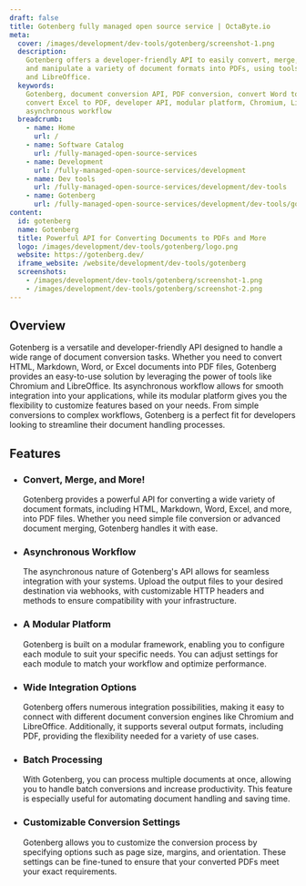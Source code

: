 ```yaml
---
draft: false
title: Gotenberg fully managed open source service | OctaByte.io
meta:
  cover: /images/development/dev-tools/gotenberg/screenshot-1.png
  description:
    Gotenberg offers a developer-friendly API to easily convert, merge,
    and manipulate a variety of document formats into PDFs, using tools like Chromium
    and LibreOffice.
  keywords:
    Gotenberg, document conversion API, PDF conversion, convert Word to PDF,
    convert Excel to PDF, developer API, modular platform, Chromium, LibreOffice,
    asynchronous workflow
  breadcrumb:
    - name: Home
      url: /
    - name: Software Catalog
      url: /fully-managed-open-source-services
    - name: Development
      url: /fully-managed-open-source-services/development
    - name: Dev tools
      url: /fully-managed-open-source-services/development/dev-tools
    - name: Gotenberg
      url: /fully-managed-open-source-services/development/dev-tools/gotenberg
content:
  id: gotenberg
  name: Gotenberg
  title: Powerful API for Converting Documents to PDFs and More
  logo: /images/development/dev-tools/gotenberg/logo.png
  website: https://gotenberg.dev/
  iframe_website: /website/development/dev-tools/gotenberg
  screenshots:
    - /images/development/dev-tools/gotenberg/screenshot-1.png
    - /images/development/dev-tools/gotenberg/screenshot-2.png
---
```


## Overview

Gotenberg is a versatile and developer-friendly API designed to handle a wide range of document conversion tasks. Whether you need to convert HTML, Markdown, Word, or Excel documents into PDF files, Gotenberg provides an easy-to-use solution by leveraging the power of tools like Chromium and LibreOffice. Its asynchronous workflow allows for smooth integration into your applications, while its modular platform gives you the flexibility to customize features based on your needs. From simple conversions to complex workflows, Gotenberg is a perfect fit for developers looking to streamline their document handling processes.

## Features

- ### Convert, Merge, and More!

  Gotenberg provides a powerful API for converting a wide variety of document formats, including HTML, Markdown, Word, Excel, and more, into PDF files. Whether you need simple file conversion or advanced document merging, Gotenberg handles it with ease.

- ### Asynchronous Workflow

  The asynchronous nature of Gotenberg's API allows for seamless integration with your systems. Upload the output files to your desired destination via webhooks, with customizable HTTP headers and methods to ensure compatibility with your infrastructure.

- ### A Modular Platform

  Gotenberg is built on a modular framework, enabling you to configure each module to suit your specific needs. You can adjust settings for each module to match your workflow and optimize performance.

- ### Wide Integration Options

  Gotenberg offers numerous integration possibilities, making it easy to connect with different document conversion engines like Chromium and LibreOffice. Additionally, it supports several output formats, including PDF, providing the flexibility needed for a variety of use cases.

- ### Batch Processing

  With Gotenberg, you can process multiple documents at once, allowing you to handle batch conversions and increase productivity. This feature is especially useful for automating document handling and saving time.

- ### Customizable Conversion Settings

  Gotenberg allows you to customize the conversion process by specifying options such as page size, margins, and orientation. These settings can be fine-tuned to ensure that your converted PDFs meet your exact requirements.
